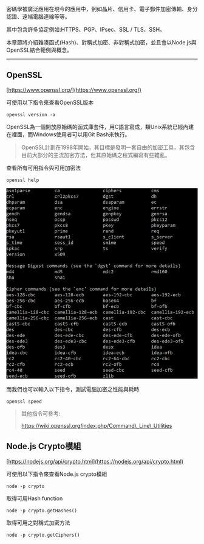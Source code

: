 密碼學被廣泛應用在現今的應用中，例如晶片、信用卡、電子郵件加密傳輸、身分認證、遠端電腦連線等等。

其中包含許多協定例如:HTTPS、PGP、IPsec、SSL / TLS、SSH。

本章節將介紹雜湊函式\(Hash\)、對稱式加密、非對稱式加密，並且會以Node.js與OpenSSL結合範例與概念。

---

## OpenSSL

[https://www.openssl.org/](https://www.openssl.org/)

可使用以下指令來查看OpenSSL版本

```
openssl version -a
```

OpenSSL為一個開放原始碼的函式庫套件，用C語言寫成，類Unix系統已經內建在裡面，而Windows使用者可以用Git Bash來執行。

> OpenSSL計劃在1998年開始，其目標是發明一套自由的加密工具，其包含目前大部分的主流加密方法，但其原始碼之程式編寫有些雜亂。

查看所有可用指令與可用加密法

```
openssl help
```

![](/assets/9444.png)

而我們也可以輸入以下指令，測試電腦加密之性能與耗時

```
openssl speed
```

> 其他指令可參考:
>
> https://wiki.openssl.org/index.php/Command\_Line\_Utilities

## Node.js Crypto模組

[https://nodejs.org/api/crypto.html](https://nodejs.org/api/crypto.html)

可使用以下指令來查看Node.js crypto模組

```
node -p crypto
```

取得可用Hash function

```
node -p crypto.getHashes()
```

取得可用之對稱式加密方法

```
node -p crypto.getCiphers()
```



